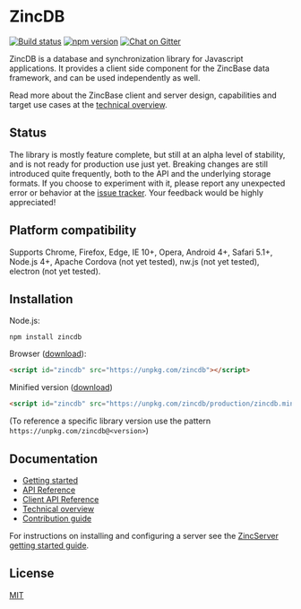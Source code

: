 # ZincDB

[![Build status](https://travis-ci.org/zincbase/zincdb.svg?branch=master)](https://travis-ci.org/zincbase/zincdb)
[![npm version](https://badge.fury.io/js/zincdb.svg)](https://badge.fury.io/js/zincdb)
[![Chat on Gitter](https://badges.gitter.im/Join%20Chat.svg)](https://gitter.im/zincbase/Lobby?utm_source=share-link&utm_medium=link&utm_campaign=share-link)

ZincDB is a database and synchronization library for Javascript applications. It provides a client side component for the ZincBase data framework, and can be used independently as well.

Read more about the ZincBase client and server design, capabilities and target use cases at the [technical overview](https://github.com/zincbase/zincdb/blob/master/docs/Technical%20overview.md).

## Status

The library is mostly feature complete, but still at an alpha level of stability, and is not ready for production use just yet. Breaking changes are still introduced quite frequently, both to the API and the underlying storage formats. If you choose to experiment with it, please report any unexpected error or behavior at the [issue tracker](https://github.com/zincbase/zincdb/issues). Your feedback would be highly appreciated!

## Platform compatibility

Supports Chrome, Firefox, Edge, IE 10+, Opera, Android 4+, Safari 5.1+, Node.js 4+, Apache Cordova (not yet tested), nw.js (not yet tested), electron (not yet tested).

## Installation

Node.js:

```
npm install zincdb
```

Browser ([download](https://unpkg.com/zincdb)):

```html
<script id="zincdb" src="https://unpkg.com/zincdb"></script>
```

Minified version ([download](https://unpkg.com/zincdb/production/zincdb.min.js))
```html
<script id="zincdb" src="https://unpkg.com/zincdb/production/zincdb.min.js"></script>
```

(To reference a specific library version use the pattern `https://unpkg.com/zincdb@<version>`)

## Documentation

* [Getting started](https://github.com/zincbase/zincdb/blob/master/docs/Getting%20started.md)
* [API Reference](https://github.com/zincbase/zincdb/blob/master/docs/API%20Reference.md)
* [Client API Reference](https://github.com/zincbase/zincdb/blob/master/docs/Client%20API%20Reference.md)
* [Technical overview](https://github.com/zincbase/zincdb/blob/master/docs/Technical%20overview.md)
* [Contribution guide](https://github.com/zincbase/zincdb/blob/master/docs/Contribution%20guide.md)

For instructions on installing and configuring a server see the [ZincServer getting started guide](https://github.com/zincbase/zincserver/blob/master/docs/Getting%20started.md).

## License

[MIT](https://github.com/zincbase/zincdb/blob/master/LICENSE)